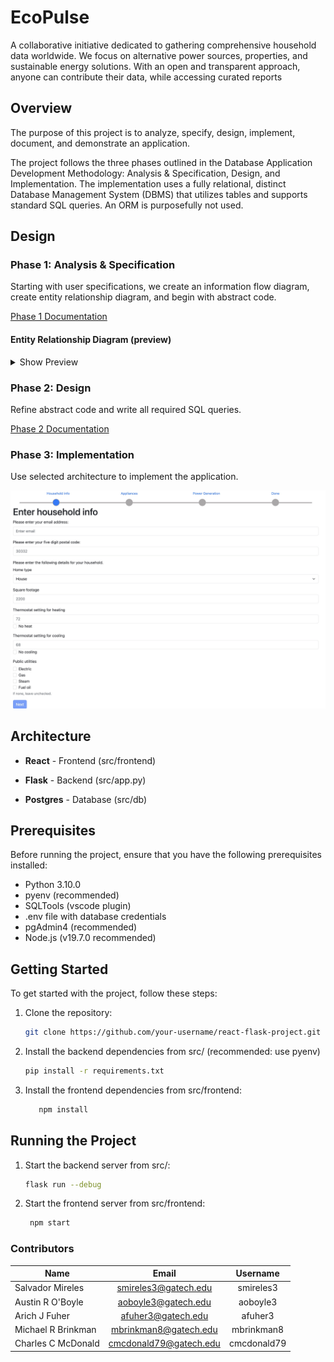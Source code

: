 # EcoPulse
A collaborative initiative dedicated to gathering comprehensive household data worldwide. We focus on alternative power sources, properties, and sustainable energy solutions. With an open and transparent approach, anyone can contribute their data, while accessing curated reports

## Overview

The purpose of this project is to analyze, specify, design, implement, document, and demonstrate an application. 

The project follows the three phases outlined in the Database Application Development Methodology:
Analysis & Specification, Design, and Implementation. The implementation uses a fully relational, distinct Database
Management System (DBMS) that utilizes tables and supports standard SQL queries. An ORM is purposefully not used.

## Design

### Phase 1: Analysis & Specification

Starting with user specifications, we create an information flow diagram, create entity relationship diagram, and begin with abstract code.

[Phase 1 Documentation](design/Phase_1/team021_p1_report.pdf)

#### Entity Relationship Diagram (preview)
<details>
  <summary>Show Preview</summary>
  
  ![EER](images/eer.jpg)
</details>

### Phase 2: Design

Refine abstract code and write all required SQL queries.

[Phase 2 Documentation](design/Phase_2/team021_p2_ac+SQL.pdf)

### Phase 3: Implementation

Use selected architecture to implement the application.

![Household Preview](images/frontend_preview.jpg)

## Architecture

- **React** - Frontend (src/frontend)

- **Flask** - Backend (src/app.py)

- **Postgres** - Database (src/db)

## Prerequisites

Before running the project, ensure that you have the following prerequisites installed:

- Python 3.10.0
- pyenv (recommended)
- SQLTools (vscode plugin)
- .env file with database credentials
- pgAdmin4 (recommended)
- Node.js (v19.7.0 recommended)


## Getting Started

To get started with the project, follow these steps:

1. Clone the repository:
   ```bash
   git clone https://github.com/your-username/react-flask-project.git
   ```
2. Install the backend dependencies from src/ (recommended: use pyenv)
   ```bash
   pip install -r requirements.txt
   ```
3. Install the frontend dependencies from src/frontend:
   ```bash
      npm install
   ```
   
## Running the Project
1. Start the backend server from src/:
   ```bash
   flask run --debug
   ```
2. Start the frontend server from src/frontend:
   ```bash
    npm start
    ```
   
### Contributors
| Name               |         Email          |  Username   |
| ------------------ | :--------------------: | :---------: |
| Salvador Mireles   |  smireles3@gatech.edu  |  smireles3  |
| Austin R O'Boyle   |  aoboyle3@gatech.edu   |  aoboyle3   |
| Arich J Fuher      |   afuher3@gatech.edu   |   afuher3   |
| Michael R Brinkman | mbrinkman8@gatech.edu  | mbrinkman8  |
| Charles C McDonald | cmcdonald79@gatech.edu | cmcdonald79 |
